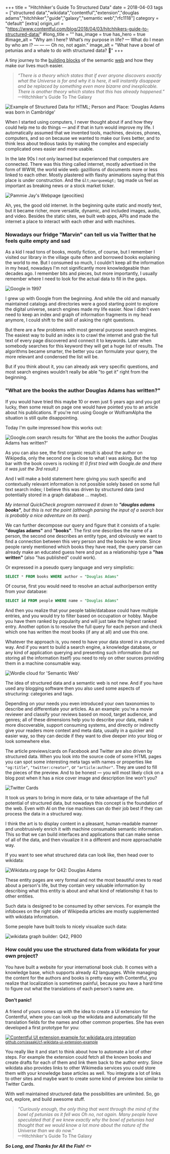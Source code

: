 +++
title = "Hitchhiker's Guide To Structured Data"
date = 2018-04-03
tags = ["structured data","wikidata","contentful","extension","douglas adams","hitchhiker","guide","galaxy","semantic web","rfc1118"]
category = "default"
[extra]
origin_url = "https://www.contentful.com/blog/2018/04/03/hitchhikers-guide-to-structured-data/"
#long_title = ""
has_image = true
has_hero = true
#image_alt = "Why am I here? What’s my purpose in life? — What do I mean by who am I? — — — Oh no, not again."
image_alt = "What have a bowl of petunias and a whale to do with structured data? 🤔"
+++

<span class="correction">A tiny journey to the <del data-text="flower pots"></del><ins>building blocks</ins> of the semantic <del data-text="whale"></del><ins>web</ins> and how they make our lives much easier.</span>

<!-- more -->

> _“There is a theory which states that if ever anyone discovers exactly what the Universe is for and why it is here, it will instantly disappear and be replaced by something even more bizarre and inexplicable. There is another theory which states that this has already happened.”_ \
> —Hitchhiker's Guide To The Galaxy

![Example of Structured Data for HTML; Person and Place: 'Douglas Adams was born in Cambridge'](./code-snippet.png)

When I started using computers, I never thought about if and how they could help me to do things — and if that in turn would improve my life. I automatically assumed that we invented tools, machines, devices, phones, computers, and so on because we wanted to make our lives better, and to think less about tedious tasks by making the complex and especially complicated ones easier and more usable.

In the late 90s I not only learned but experienced that computers are connected. There was this thing called internet, mostly advertised in the form of WWW, the world wide web: gazillions of documents more or less linked to each other. Mostly plastered with flashy animations saying that this place is under construction. And the `&lt;marquee&gt;` tag made us feel as important as breaking news or a stock market ticker.

![Pammie Jay's Webpage (geocities)](./pammiejay.png)

Ah, yes, the good old internet. In the beginning quite static and mostly text, but it became richer, more versatile, dynamic, and included images, audio, and video. Besides the static sites, we built web apps, APIs and made the internet a place to interact with each other and with machines.

### Nowadays our fridge "Marvin" can tell us via Twitter that he feels quite empty and sad

As a kid I read tons of books, mostly fiction, of course, but I remember I visited our library in the village quite often and borrowed books explaining the world to me. But I consumed so much, I couldn't keep all the information in my head, nowadays I'm not significantly more knowledgeable than decades ago. I remember bits and pieces, but more importantly, I usually remember where I need to look for the actual data to fill in the gaps.

![Google in 1997](./google-1997.png)

I grew up with Google from the beginning. And while the old and manually maintained catalogs and directories were a good starting point to explore the digital universe, search engines made my life easier. Now I didn't even need to keep an index and graph of information fragments in my head anymore, I could shift to the skill of asking the right questions.

But there are a few problems with most general purpose search engines. The easiest way to build an index is to crawl the internet and grab the full text of every page discovered and connect it to keywords. Later when somebody searches for this keyword they will get a huge list of results. The algorithms became smarter, the better you can formulate your query, the more relevant and condensed the list will be.

But if you think about it, you can already ask very specific questions, and most search engines wouldn't really be able "to get it" right from the beginning.

### "What are the books the author Douglas Adams has written?"

If you would have tried this maybe 10 or even just 5 years ago and you got lucky, then some result on page one would have pointed you to an article about his publications. If you're not using Google or WolframAlpha the situation is still quite disappointing.

Today I'm quite impressed how this works out:

![Google.com search results for 'What are the books the author Douglas Adams has written?'](./douglas-adams-books.jpg)

As you can also see, the first organic result is about the author on Wikipedia, only the second one is close to what I was asking. But the top bar with the book covers is rocking it! _(I first tried with Google.de and there it was just the 3rd result.)_

And I will make a bold statement here: giving you such specific and contextually relevant information is not possible solely based on some full text search index; I believe this was driven by structured data (and potentially stored in a graph database … maybe).

_My internal QuickCheck program narrowed it down to **"douglas adams books"**, but this is not the point (although parsing the input of a search box is probably a nice adventure on its own)._

We can further decompose our query and figure that it consists of a tuple: **"douglas adams"** and **"books"**. The first one describes the name of a person, the second one describes an entity type, and obviously we want to find a connection between this very person and the books he wrote. Since people rarely mentioned which books they have read, the query parser can already make an educated guess here and put as a relationship type a **"has written"** (also "has published" could work).

Or expressed in a pseudo query language and very simplistic:

```sql
SELECT * FROM books WHERE author = "Douglas Adams"
```

Of course, first you would need to resolve an actual author/person entity from your database:

```sql
SELECT id FROM people WHERE name = "Douglas Adams"
```

And then you realize that your people table/database could have multiple entries, and you would try to filter based on occupation or hobby. Maybe you have them ranked by popularity and will just take the highest ranked entry. Another option is to resolve the full query for each person and check which one has written the most books (if any at all) and use this one.

Whatever the approach is, you need to have your data stored in a structured way. And if you want to build a search engine, a knowledge database, or any kind of application querying and presenting such information (but not storing all the information itself) you need to rely on other sources providing them in a machine consumable way.

![Wordle cloud for 'Semantic Web'](./semantic-web-wordle.png)

The idea of structured data and a semantic web is not new. And if you have used any blogging software then you also used some aspects of structuring: categories and tags.

Depending on your needs you even introduced your own taxonomies to describe and differentiate your articles. As an example: you're a movie reviewer and classify your reviews based on mood, target audience, and genres; all of these dimensions help you to describe your data, make it more discoverable, support consuming systems, and directly or indirectly give your readers more context and meta data, usually in a quicker and easier way, so they can decide if they want to dive deeper into your blog or look somewhere else.

The article previews/cards on Facebook and Twitter are also driven by structured data. When you look into the source code of some HTML pages you can spot some interesting meta tags with names or properties like `"og:title"`, `"twitter:creator"`, or `"article:author"`. They are used to fill the pieces of the preview. And to be honest — you will most likely click on a blog post when it has a nice cover image and description line won't you?

![Twitter Cards](./twitter-cards.png)

It took us years to bring in more data, or to take advantage of the full potential of structured data, but nowadays this concept is the foundation of the web. Even with AI on the rise machines can do their job best if they can process the data in a structured way.

I think the art is to display content in a pleasant, human-readable manner and unobtrusively enrich it with machine consumable semantic information. This so that we can build interfaces and applications that can make sense of all of the data, and then visualize it in a different and more approachable way.

If you want to see what structured data can look like, then head over to wikidata:

![Wikidata.org page for Q42: Douglas Adams](./wikidata-q42-douglas-adams.png)

These entity pages are very formal and not the most beautiful ones to read about a person's life, but they contain very valuable information by describing what this entity is about and what kind of relationship it has to other entities.

Such data is designed to be consumed by other services. For example the infoboxes on the right side of Wikipedia articles are mostly supplemented with wikidata information.

Some people have built tools to nicely visualize such data:

![wikidata graph builder: Q42, P800](./wikidata-graph-q42-p800.png)

### How could you use the structured data from wikidata for your own project?

You have built a website for your international book club. It comes with a knowledge base, which supports already 42 languages. While managing the content for the authors and books is pretty easy with Contentful, you realize that localization is sometimes painful, because you have a hard time to figure out what the translations of each person's name are.

#### Don't panic!

A friend of yours comes up with the idea to create a UI extension for Contentful, where you can look up the wikidata and automatically fill the translation fields for the names and other common properties. She has even developed a first prototype for you:

[![Contentful UI extension example for wikidata.org integration](./example-Q42.gif)](https://github.com/asaaki/cf-wikidata-ui-extension-example)
<small>[github.com/asaaki/cf-wikidata-ui-extension-example](https://github.com/asaaki/cf-wikidata-ui-extension-example)</small>

You really like it and start to think about how to automate a lot of other steps. For example the extension could fetch all the known books and create drafts for each of them and link them back to the author entry. Since wikidata also provides links to other Wikimedia services you could store them with your knowledge base articles as well. You integrate a lot of links to other sites and maybe want to create some kind of preview box similar to Twitter Cards.

With well maintained structured data the possibilities are unlimited. So, go out, explore, and build awesome stuff.

> _“Curiously enough, the only thing that went through the mind of the bowl of petunias as it fell was Oh no, not again. Many people have speculated that if we knew exactly why the bowl of petunias had thought that we would know a lot more about the nature of the Universe than we do now.”_ \
> —Hitchhiker's Guide To The Galaxy

_**So Long, and Thanks for All the Fish!**_ 🐟
